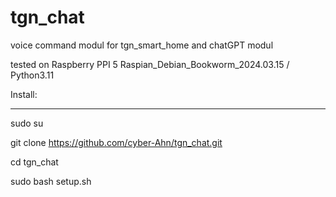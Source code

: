 # tgn_chat
voice command modul for tgn_smart_home and chatGPT modul

tested on Raspberry PPI 5 Raspian_Debian_Bookworm_2024.03.15 / Python3.11

Install:

---------

sudo su

git clone https://github.com/cyber-Ahn/tgn_chat.git

cd tgn_chat

sudo bash setup.sh
